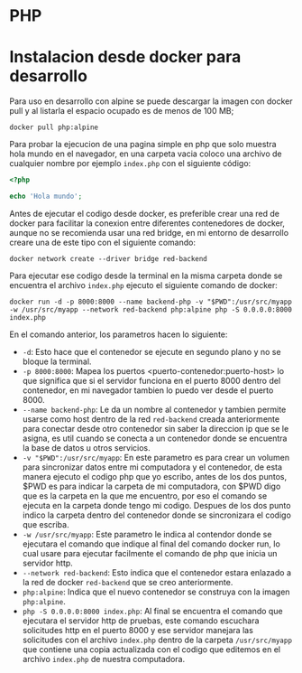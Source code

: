 # PHP

# Instalacion desde docker para desarrollo

Para uso en desarrollo con alpine se puede descargar la imagen con docker pull
y al listarla el espacio ocupado es de menos de 100 MB;

```shell
docker pull php:alpine
```

Para probar la ejecucion de una pagina simple en php que solo muestra hola mundo
en el navegador, en una carpeta vacia coloco una archivo de cualquier nombre
por ejemplo `index.php` con el siguiente código:

```php
<?php

echo 'Hola mundo';
```

Antes de ejecutar el codigo desde docker, es preferible crear una red de docker
para facilitar la conexion entre diferentes contenedores de docker, aunque no
se recomienda usar una red bridge, en mi entorno de desarrollo creare una de
este tipo con el siguiente comando:

```shell
docker network create --driver bridge red-backend
```

Para ejecutar ese codigo desde la terminal en la misma carpeta donde se
encuentra el archivo `index.php` ejecuto el siguiente comando de docker:

```shell
docker run -d -p 8000:8000 --name backend-php -v "$PWD":/usr/src/myapp -w /usr/src/myapp --network red-backend php:alpine php -S 0.0.0.0:8000 index.php
```

En el comando anterior, los parametros hacen lo siguiente:

 * `-d`: Esto hace que el contenedor se ejecute en segundo plano y no se
 bloque la terminal.
 * `-p 8000:8000`: Mapea los puertos \<puerto-contenedor:puerto-host> lo que
 significa que si el servidor funciona en el puerto 8000 dentro del contenedor,
 en mi navegador tambien lo puedo ver desde el puerto 8000.
 * `--name backend-php`: Le da un nombre al contenedor y tambien permite usarse
 como host dentro de la red `red-backend` creada anteriormente para conectar
 desde otro contenedor sin saber la direccion ip que se le asigna, es util
 cuando se conecta a un contenedor donde se encuentra la base de datos u otros
 servicios.
 * `-v "$PWD":/usr/src/myapp`: En este parametro es para crear
 un volumen para sincronizar datos entre mi computadora y el contenedor, de
 esta manera ejecuto el codigo php que yo escribo, antes de los dos puntos, $PWD
 es para indicar la carpeta de mi computadora, con $PWD digo que es la carpeta
 en la que me encuentro, por eso el comando se ejecuta en la carpeta donde tengo
 mi codigo. Despues de los dos punto indico la carpeta dentro del contenedor
 donde se sincronizara el codigo que escriba.
 * `-w /usr/src/myapp`: Este parametro le indica al contendor donde se
 ejecutara el comando que indique al final del comando docker run, lo cual
 usare para ejecutar facilmente el comando de php que inicia un servidor http.
 * `--network red-backend`: Esto indica que el contenedor estara enlazado a la
 red de docker `red-backend` que se creo anteriormente.
 * `php:alpine`: Indica que el nuevo contenedor se construya con la imagen
 `php:alpine`.
 * `php -S 0.0.0.0:8000 index.php`: Al final se encuentra el comando que
 ejecutara el servidor http de pruebas, este comando escuchara solicitudes
 http en el puerto 8000 y ese servidor manejara las solicitudes con el archivo
 `index.php` dentro de la carpeta `/usr/src/myapp` que contiene una copia
 actualizada con el codigo que editemos en el archivo `index.php` de nuestra
 computadora.

